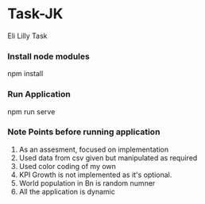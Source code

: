 # Task-JK
 Eli Lilly Task
 
### Install node modules
npm install

### Run Application
npm run serve

### Note Points before running application
1. As an assesment, focused on implementation
2. Used data from csv given but manipulated as required
3. Used color coding of my own 
4. KPI Growth is not implemented as it's optional.
5. World population in Bn is random numner
6. All the application is dynamic 
